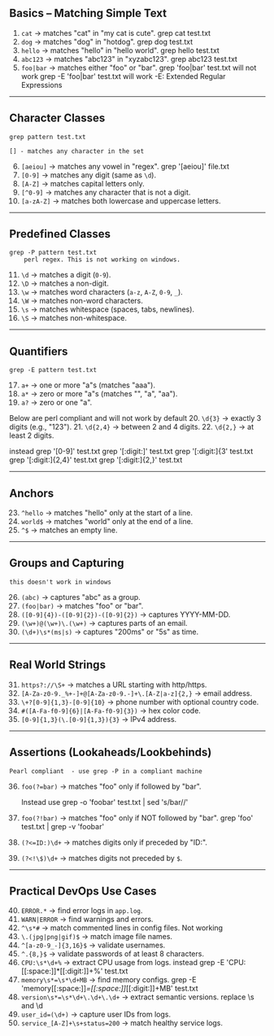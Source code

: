 ##  Basics – Matching Simple Text
1. `cat` → matches "cat" in "my cat is cute".
	grep cat test.txt 
2. `dog` → matches "dog" in "hotdog".
	grep dog test.txt 
3. `hello` → matches "hello" in "hello world".
	grep hello test.txt 
4. `abc123` → matches "abc123" in "xyzabc123".
	grep abc123 test.txt 
5. `foo|bar` → matches either "foo" or "bar".
	grep 'foo|bar' test.txt
		will not work 
	grep -E 'foo|bar' test.txt
		will work 
		-E: Extended Regular Expressions
		
		
---

##  Character Classes
	
	grep pattern test.txt 
	
	[] - matches any character in the set 
6. `[aeiou]` → matches any vowel in "regex".
	grep '[aeiou]' file.txt 
7. `[0-9]` → matches any digit (same as `\d`).
8. `[A-Z]` → matches capital letters only.
9. `[^0-9]` → matches any character that is not a digit.
10. `[a-zA-Z]` → matches both lowercase and uppercase letters.

---

##  Predefined Classes


	grep -P pattern test.txt
		perl regex. This is not working on windows. 


11. `\d` → matches a digit (`0-9`).
12. `\D` → matches a non-digit.
13. `\w` → matches word characters (`a-z`, `A-Z`, `0-9`, `_`).
14. `\W` → matches non-word characters.
15. `\s` → matches whitespace (spaces, tabs, newlines).
16. `\S` → matches non-whitespace.

---

##  Quantifiers

	grep -E pattern test.txt 

17. `a+` → one or more "a"s (matches "aaa").
18. `a*` → zero or more "a"s (matches "", "a", "aa").
19. `a?` → zero or one "a".

Below are perl compliant and will not work by default 
20. `\d{3}` → exactly 3 digits (e.g., "123").
21. `\d{2,4}` → between 2 and 4 digits.
22. `\d{2,}` → at least 2 digits.

instead 
	grep '[0-9]' test.txt 
	grep '[:digit:]' test.txt 
	grep '[:digit:]{3' test.txt 
	grep '[:digit:]{2,4}' test.txt 
	grep '[:digit:]{2,}' test.txt 
	

---

##  Anchors
23. `^hello` → matches "hello" only at the start of a line.
24. `world$` → matches "world" only at the end of a line.
25. `^$` → matches an empty line.

---

##  Groups and Capturing
	this doesn't work in windows 
26. `(abc)` → captures "abc" as a group.
27. `(foo|bar)` → matches "foo" or "bar".
28. `([0-9]{4})-([0-9]{2})-([0-9]{2})` → captures YYYY-MM-DD.
29. `(\w+)@(\w+)\.(\w+)` → captures parts of an email.
30. `(\d+)\s*(ms|s)` → captures "200ms" or "5s" as time.

---

##  Real World Strings
31. `https?://\S+` → matches a URL starting with http/https.
32. `[A-Za-z0-9._%+-]+@[A-Za-z0-9.-]+\.[A-Z|a-z]{2,}` → email address.
33. `\+?[0-9]{1,3}-[0-9]{10}` → phone number with optional country code.
34. `#([A-Fa-f0-9]{6}|[A-Fa-f0-9]{3})` → hex color code.
35. `[0-9]{1,3}(\.[0-9]{1,3}){3}` → IPv4 address.

---

##  Assertions (Lookaheads/Lookbehinds)
	Pearl compliant  - use grep -P in a compliant machine 
36. `foo(?=bar)` → matches "foo" only if followed by "bar".
	
	Instead use grep -o 'foobar' test.txt  | sed 's/bar//'

37. `foo(?!bar)` → matches "foo" only if NOT followed by "bar".
	grep 'foo' test.txt | grep -v 'foobar'
38. `(?<=ID:)\d+` → matches digits only if preceded by "ID:".
39. `(?<!\$)\d+` → matches digits not preceded by `$`.

---

##  Practical DevOps Use Cases
40. `ERROR.*` → find error logs in `app.log`.
41. `WARN|ERROR` → find warnings and errors.
42. `^\s*#` → match commented lines in config files.
	Not working 
43. `\.(jpg|png|gif)$` → match image file names.
44. `^[a-z0-9_-]{3,16}$` → validate usernames.
45. `^.{8,}$` → validate passwords of at least 8 characters.
46. `CPU:\s*\d+%` → extract CPU usage from logs.
	instead grep -E 'CPU:[[:space:]]*[[:digit:]]+%' test.txt
47. `memory\s*=\s*\d+MB` → find memory configs.
		grep -E 'memory[[:space:]]*=[[:space:]]*[[:digit:]]+MB' test.txt
48. `version\s*=\s*\d+\.\d+\.\d+` → extract semantic versions.
	replace \s and \d 
49. `user_id=(\d+)` → capture user IDs from logs.
50. `service_[A-Z]+\s+status=200` → match healthy service logs.